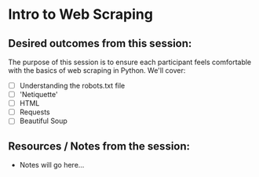 # Intro to Web Scraping

## Desired outcomes from this session:

The purpose of this session is to ensure each participant feels comfortable with the basics of web scraping in Python. We'll cover:

- [ ] Understanding the robots.txt file
- [ ] 'Netiquette'
- [ ] HTML
- [ ] Requests
- [ ] Beautiful Soup

## Resources / Notes from the session:

- Notes will go here...

